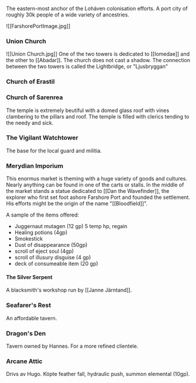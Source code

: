 The eastern-most anchor of the Loháven colonisation efforts. A port city of roughly 30k people of a wide variety of ancestries. 

![[FarshorePortImage.jpg]]

### Union Church
![[Union Church.jpg]]
One of the two towers is dedicated to [[Iomedae]] and the other to [[Abadar]]. The church does not cast a shadow. The connection between the two towers is called the Lightbridge, or "Ljusbryggan"

### Church of Erastil

### Church of Sarenrea
The temple is extremely beutiful with a domed glass roof with vines clambering to the pillars and roof. The temple is filled with clerics tending to the needy and sick. 

### The Vigilant Watchtower
The base for the local guard and militia. 

### Merydian Imporium
This enormus market is theming with a huge variety of goods and cultures. Nearly anything can be found in one of the carts or stalls. In the middle of the market stands a statue dedicated to [[Dan the Wavefinder]], the explorer who first set foot ashore Farshore Port and founded the settlement. His efforts might be the origin of the name "[[Bloodfield]]".

A sample of the items offered:
* Juggernaut mutagen (12 gp) 5 temp hp, regain
* Healing potions (4gp)
* Smokestick
* Dust of disappearance (50gp)
* scroll of eject soul (4gp)
* scroll of illusury disguise (4 gp)
* deck of consumeable item (20 gp)


#### The Silver Serpent
A blacksmith's workshop run by [[Janne Järntand]]. 

### Seafarer's Rest
An affordable tavern. 

### Dragon's Den
Tavern owned by Hannes. For a more refined clientele. 

### Arcane Attic
Drivs av Hugo. Köpte feather fall, hydraulic push, summon elemental (10gp). 

